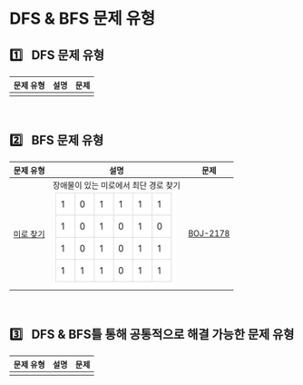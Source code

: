 # DFS & BFS 문제 유형

## :one:&ensp; DFS 문제 유형

|문제 유형|설명|문제|
|-|-|-|
||||

<br/>

## :two:&ensp; BFS 문제 유형

|문제 유형|설명|문제|
|-|-|-|
|[미로 찾기](./fibonacci_number/README.md)|장애물이 있는 미로에서 최단 경로 찾기<br/>![](./figure/maze.png)|[BOJ-2178](../../../baekjoonOJ/2178/2178.py)|

<br/>

## :three:&ensp; DFS & BFS틀 통해 공통적으로 해결 가능한 문제 유형

|문제 유형|설명|문제|
|-|-|-|
||||

<br/>